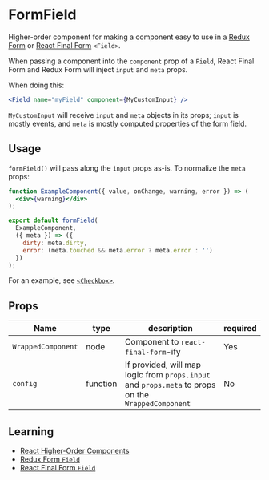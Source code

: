 # FormField
Higher-order component for making a component easy to use in a [Redux Form](https://github.com/erikras/redux-form) or [React Final Form](https://github.com/final-form/react-final-form) `<Field>`.

When passing a component into the `component` prop of a `Field`, React Final Form and Redux Form will inject `input` and `meta` props.

When doing this:
```jsx
<Field name="myField" component={MyCustomInput} />
```
`MyCustomInput` will receive `input` and `meta` objects in its props;
`input` is mostly events, and `meta` is mostly computed properties of the form field.

## Usage
`formField()` will pass along the `input` props as-is. To normalize the `meta` props:
```jsx
function ExampleComponent({ value, onChange, warning, error }) => (
  <div>{warning}</div>
);

export default formField(
  ExampleComponent,
  ({ meta }) => ({
    dirty: meta.dirty,
    error: (meta.touched && meta.error ? meta.error : '')
  })
);
```

For an example, see [`<Checkbox>`](../Checkbox).

## Props
Name | type | description | required
--- | --- | --- | ---
`WrappedComponent` | node | Component to `react-final-form`-ify | Yes
`config` | function | If provided, will map logic from `props.input` and `props.meta` to props on the `WrappedComponent` | No

## Learning
- [React Higher-Order Components](https://reactjs.org/docs/higher-order-components.html)
- [Redux Form `Field`](https://github.com/erikras/redux-form/blob/master/docs/api/Field.md)
- [React Final Form `Field`](https://github.com/final-form/react-final-form#fieldprops)
